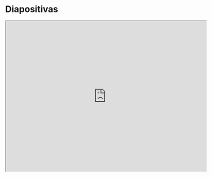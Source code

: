 # Diapositivas

<iframe src="https://drive.google.com/file/d/1WGAJK1qT1kQvIg_gqU4tA-qjocOxVz7n/preview" width="640" height="480" allow="autoplay"></iframe>
